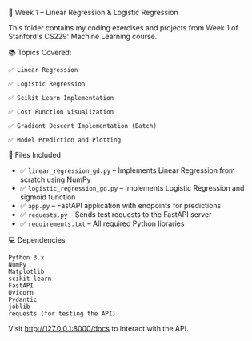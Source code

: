 📘 Week 1 – Linear Regression & Logistic Regression

This folder contains my coding exercises and projects from Week 1 of Stanford's CS229: Machine Learning course.

📚 Topics Covered:

    ✅ Linear Regression

    ✅ Logistic Regression

    ✅ Scikit Learn Implementation

    ✅ Cost Function Visualization

    ✅ Gradient Descent Implementation (Batch)

    ✅ Model Prediction and Plotting


📁 Files Included
- ✅ `linear_regression_gd.py` – Implements Linear Regression from scratch using NumPy
- ✅ `logistic_regression_gd.py` – Implements Logistic Regression and sigmoid function
- ✅ `app.py` – FastAPI application with endpoints for predictions
- ✅ `requests.py` – Sends test requests to the FastAPI server
- ✅ `requirements.txt` – All required Python libraries

💻 Dependencies
    
    Python 3.x
    NumPy
    Matplotlib
    scikit-learn
    FastAPI
    Uvicorn
    Pydantic
    joblib
    requests (for testing the API)

Visit http://127.0.0.1:8000/docs to interact with the API.